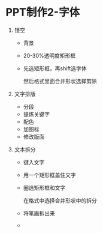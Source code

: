 # PPT制作2-字体

1. 镂空

   + 背景

   + 20-30%透明度矩形框

   + 先选矩形框，再shift选字体

     然后格式里面合并形状选择剪除

2. 文字排版

   + 分段
   + 提炼关键字
   + 配色
   + 加图标
   + 修改版面

3. 文本拆分

   + 键入文字

   + 用一个矩形框盖住文字

   + 圈选矩形框和文字

     在格式中选择合并形状中的拆分

   + 将笔画拆出来
   + 